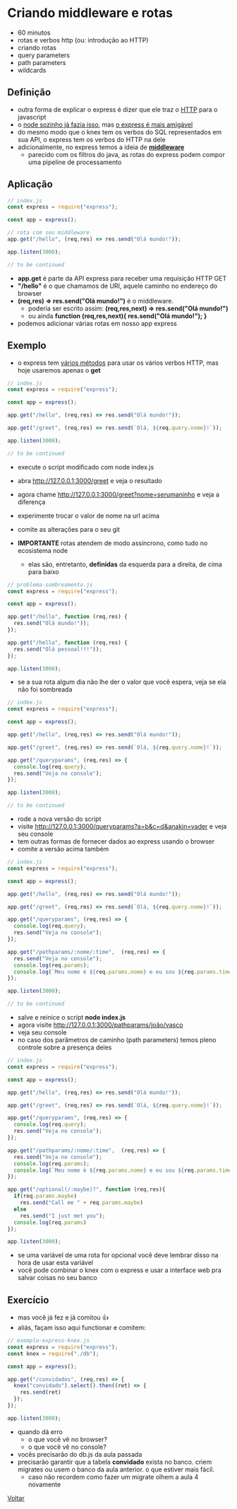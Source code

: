 # Criando middleware e rotas

- 60 minutos
- rotas e verbos http (ou: introdução ao HTTP)
- criando rotas
- query parameters
- path parameters
- wildcards

## Definição

- outra forma de explicar o express é dizer que ele traz o [HTTP](https://pt.wikipedia.org/wiki/Hypertext_Transfer_Protocol) para o javascript
- o [node sozinho já fazia isso](http://nodebr.com/exemplo-hello-world-em-node-js/), mas [o express é mais amigável](http://expressjs.com/pt-br/starter/hello-world.html)
- do mesmo modo que o knex tem os verbos do SQL representados em sua API, o express tem os verbos do HTTP na dele
- adicionalmente, no express temos a ideia de **[middleware](http://expressjs.com/en/guide/using-middleware.html)**
  - parecido com os filtros do java, as rotas do express podem compor uma pipeline de processamento

## Aplicação

```javascript
// index.js
const express = require("express");

const app = express();

// rota com seu middleware
app.get("/hello", (req,res) => res.send("Olá mundo!"));

app.listen(3000);

// to be continued
```

- **app.get** é parte da API express para receber uma requisição HTTP GET
- **"/hello"** é o que chamamos de URI, aquele caminho no endereço do browser
- **(req,res) => res.send("Olá mundo!")** é o middleware.
  - poderia ser escrito assim: **(req,res,next) => res.send("Olá mundo!")**
  - ou ainda **function (req,res,next){ res.send("Olá mundo!"); }**
- podemos adicionar várias rotas em nosso app express

## Exemplo

- o express tem [vários métodos](http://expressjs.com/en/4x/api.html#routing-methods) para usar os vários verbos HTTP, mas hoje usaremos apenas o **get**

```javascript
// index.js
const express = require("express");

const app = express();

app.get("/hello", (req,res) => res.send("Olá mundo!"));

app.get("/greet", (req,res) => res.send(`Olá, ${req.query.nome}!`));

app.listen(3000);

// to be continued
```

- execute o script modificado com node index.js
- abra http://127.0.0.1:3000/greet e veja o resultado
- agora chame http://127.0.0.1:3000/greet?nome=serumaninho e veja a diferença
- experimente trocar o valor de nome na url acima
- comite as alterações para o seu git

- **IMPORTANTE** rotas atendem de modo assíncrono, como tudo no ecosistema node
  - elas são, entretanto, **definidas** da esquerda para a direita, de cima para baixo

```javascript
// problema-sombreamento.js
const express = require("express");

const app = express();

app.get("/hello", function (req,res) {
  res.send("Olá mundo!"));
});

app.get("/hello", function (req,res) {
  res.send("Olá pessoal!!!"));
});

app.listen(3000);
```

- se a sua rota algum dia não lhe der o valor que você espera, veja se ela não foi sombreada

```javascript
// index.js
const express = require("express");

const app = express();

app.get("/hello", (req,res) => res.send("Olá mundo!"));

app.get("/greet", (req,res) => res.send(`Olá, ${req.query.nome}!`));

app.get("/queryparams", (req,res) => {
  console.log(req.query);
  res.send("Veja no console");
});

app.listen(3000);

// to be continued
```

- rode a nova versão do script
- visite http://127.0.0.1:3000/queryparams?a=b&c=d&anakin=vader e veja seu console
- tem outras formas de fornecer dados ao express usando o browser
- comite a versão acima também

```javascript
// index.js
const express = require("express");

const app = express();

app.get("/hello", (req,res) => res.send("Olá mundo!"));

app.get("/greet", (req,res) => res.send(`Olá, ${req.query.nome}!`));

app.get("/queryparams", (req,res) => {
  console.log(req.query);
  res.send("Veja no console");
});

app.get("/pathparams/:nome/:time",  (req,res) => {
  res.send("Veja no console");
  console.log(req.params);
  console.log(`Meu nome é ${req.params.nome} e eu sou ${req.params.time} desde sempre`);
});

app.listen(3000);

// to be continued
```

- salve e reinice o script **node index.js**
- agora visite http://127.0.0.1:3000/pathparams/joão/vasco
- veja seu console
- no caso dos parâmetros de caminho (path parameters) temos pleno controle sobre a presença deles

```javascript
// index.js
const express = require("express");

const app = express();

app.get("/hello", (req,res) => res.send("Olá mundo!"));

app.get("/greet", (req,res) => res.send(`Olá, ${req.query.nome}!`));

app.get("/queryparams", (req,res) => {
  console.log(req.query);
  res.send("Veja no console");
});

app.get("/pathparams/:nome/:time",  (req,res) => {
  res.send("Veja no console");
  console.log(req.params);
  console.log(`Meu nome é ${req.params.nome} e eu sou ${req.params.time} desde sempre`);
});

app.get("/optional(/:maybe)?", function (req,res){
  if(req.params.maybe)
    res.send("Call me " + req.params.maybe)
  else
    res.send("I just met you");
  console.log(req.params)
});

app.listen(3000);
```

- se uma variável de uma rota for opcional você deve lembrar disso na hora de usar esta variável
- você pode combinar o knex com o express e usar a interface web pra salvar coisas no seu banco

## Exercício

- mas você já fez  e já comitou :+1:
- aliás, façam isso aqui functionar e comitem:

``` javascript
// exemplo-express-knex.js
const express = require("express");
const knex = require("./db");

const app = express();

app.get("/convidados", (req,res) => {
  knex("convidado").select().then((ret) => {
    res.send(ret)
  });
});

app.listen(3000);
```

- quando dá erro
  - o que você vê no browser?
  - o que você vê no console?
- vocês precisarão do db.js da aula passada
- precisarão garantir que a tabela **convidado** exista no banco. criem migrates ou usem o banco da aula anterior. o que estiver mais fácil.
  - caso não recordem como fazer um migrate olhem a aula 4 novamente

[Voltar](../README.md)
